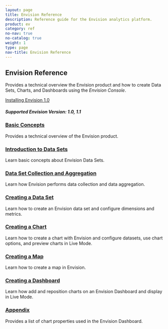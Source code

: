 ```yaml
---
layout: page
title: Envision Reference
description: Reference guide for the Envision analytics platform.
product: ev
category: ref
no-nav: true
no-catalog: true
weight: 1
type: page
nav-title: Envision Reference
---
```


## Envision Reference
Provides a technical overview the Envision product and how to create Data Sets, Charts, and Dashboards using the *Envision Console*. 

<a href="../envision_install/installing_envision.htm" class="button secondary">Installing Envision 1.0</a>

<h5 class="stamp">Supported Envision Version: 1.0, 1.1</h5>

<div class = "divider1"></div>

### [Basic Concepts](../envision_reference/env_basic_concepts.html)
Provides a technical overview of the Envision product. 
<div class = "divider1"></div>

### [Introduction to Data Sets](../envision_reference/env_intro_data_sets.html)
Learn basic concepts about Envision Data Sets.
<div class = "divider1"></div>

### [Data Set Collection and Aggregation](../envision_reference/env_data_collection_aggregation.html)
Learn how Envision performs data collection and data aggregation.
<div class = "divider1"></div>

### [Creating a Data Set](../envision_reference/env_create_dataset.html)
Learn how to create an Envision data set and configure dimensions and metrics.
<div class = "divider1"></div>

### [Creating a Chart](../envision_reference/env_create_chart.html)
Learn how to create a chart with Envision and configure datasets, use chart options, and preview charts in Live Mode.
<div class = "divider1"></div>

### [Creating a Map](../envision_reference/env_map.html)
Learn how to create a map in Envision.
<div class = "divider1"></div>

### [Creating a Dashboard](../envision_reference/env_create_dashboard.html)
Learn how add and reposition charts on an Envision Dashboard and display in Live Mode.
<div class = "divider1"></div>

### [Appendix](../envision_reference/env_appendix.html)
Provides a list of chart properties used in the Envision Dashboard.
<div class = "divider1"></div>


